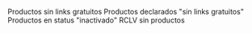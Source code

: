 Productos sin links gratuitos
Productos declarados "sin links gratuitos"
Productos en status "inactivado"
RCLV sin productos
